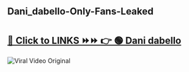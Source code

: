 
 ## Dani_dabello-Only-Fans-Leaked

# <h2><a href="https://clipsfans.com/Dani_dabello&ref=git">🔗 Click to LINKS ⏩⏩ 👉 🟢 Dani dabello </a></h2>

<a href="https://clipsfans.com/Dani_dabello&ref=git" rel="nofollow" data-target="animated-image.originalLink"><img src="https://i.ibb.co.com/xMMVF88/686577567.gif" alt="Viral Video Original" style="max-width: 100%; display: inline-block;" data-target="animated-image.originalImage"></a>
